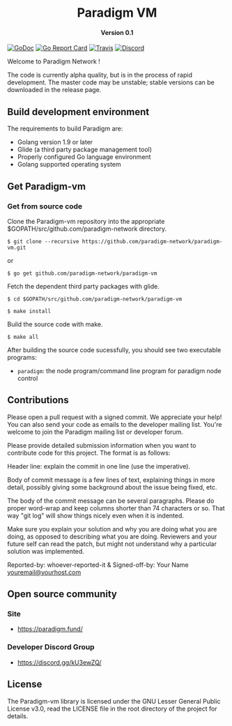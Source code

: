 <h1 align="center">Paradigm VM </h1>
<h4 align="center">Version 0.1 </h4>

[![GoDoc](https://godoc.org/github.com/paradigm-network/paradigm-vm?status.svg)](https://godoc.org/github.com/paradigm-network/paradigm-vm)
[![Go Report Card](https://goreportcard.com/badge/github.com/paradigm-network/paradigm-vm)](https://goreportcard.com/report/github.com/paradigm-network/paradigm-vm)
[![Travis](https://travis-ci.org/paradigm/paradigm.svg?branch=master)](https://travis-ci.org/paradigm/paradigm)
[![Discord](https://img.shields.io/discord/102860784329052160.svg)](https://discord.gg/kU3ewZQ)

Welcome to Paradigm Network !

The code is currently alpha quality, but is in the process of rapid development. The master code may be unstable; stable versions can be downloaded in the release page.

## Build development environment
The requirements to build Paradigm are:

- Golang version 1.9 or later
- Glide (a third party package management tool)
- Properly configured Go language environment
- Golang supported operating system

## Get Paradigm-vm
### Get from source code

Clone the Paradigm-vm repository into the appropriate $GOPATH/src/github.com/paradigm-network directory.

```
$ git clone --recursive https://github.com/paradigm-network/paradigm-vm.git
```
or
```
$ go get github.com/paradigm-network/paradigm-vm
```
Fetch the dependent third party packages with glide.

```
$ cd $GOPATH/src/github.com/paradigm-network/paradigm-vm

$ make install
```

Build the source code with make.

```
$ make all
```

After building the source code sucessfully, you should see two executable programs:

- `paradigm`: the node program/command line program for paradigm node control

## Contributions

Please open a pull request with a signed commit. We appreciate your help! You can also send your code as emails to the developer mailing list. You're welcome to join the Paradigm mailing list or developer forum.

Please provide detailed submission information when you want to contribute code for this project. The format is as follows:

Header line: explain the commit in one line (use the imperative).

Body of commit message is a few lines of text, explaining things  in more detail, possibly giving some background about the issue  being fixed, etc.

The body of the commit message can be several paragraphs. Please do proper word-wrap and keep columns shorter than 74 characters or so. That way "git log" will show things  nicely even when it is indented.

Make sure you explain your solution and why you are doing what you are  doing, as opposed to describing what you are doing. Reviewers and your  future self can read the patch, but might not understand why a  particular solution was implemented.

Reported-by: whoever-reported-it &
Signed-off-by: Your Name [youremail@yourhost.com](mailto:youremail@yourhost.com)

## Open source community
### Site

- <https://paradigm.fund/>

### Developer Discord Group

- <https://discord.gg/kU3ewZQ/>

## License

The Paradigm-vm library is licensed under the GNU Lesser General Public License v3.0, read the LICENSE file in the root directory of the project for details.
